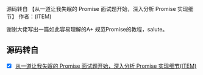 
源码转自 【从一道让我失眠的 Promise 面试题开始，深入分析 Promise 实现细节】 作者：(ITEM)

谢谢大佬写出一篇如此容易理解的A+ 规范Promise的教程，salute。

## 源码转自


* [x] [从一道让我失眠的 Promise 面试题开始，深入分析 Promise 实现细节(ITEM)](https://juejin.cn/post/6945319439772434469)